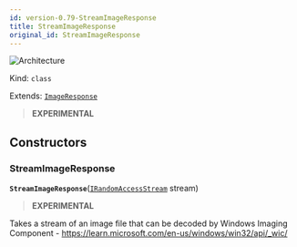 ```yaml
---
id: version-0.79-StreamImageResponse
title: StreamImageResponse
original_id: StreamImageResponse
---
```


![Architecture](https://img.shields.io/badge/architecture-new_only-blue)

Kind: `class`

Extends: [`ImageResponse`](ImageResponse)

> **EXPERIMENTAL**

## Constructors
### StreamImageResponse
 **`StreamImageResponse`**([`IRandomAccessStream`](https://docs.microsoft.com/uwp/api/Windows.Storage.Streams.IRandomAccessStream) stream)

> **EXPERIMENTAL**

Takes a stream of an image file that can be decoded by Windows Imaging Component - https://learn.microsoft.com/en-us/windows/win32/api/_wic/
